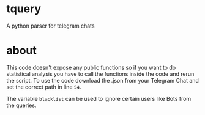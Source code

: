 # tquery
A python parser for telegram chats

# about
This code doesn't expose any public functions so if you want to do statistical analysis you have to call the functions inside the code and rerun the script. To use 
the code download the .json from your Telegram Chat and set the correct path in line ```54```. 

The variable ```blacklist``` can be used to ignore certain users like Bots from the queries. 
